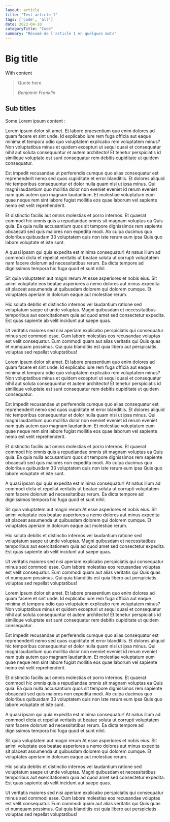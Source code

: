 ```yaml
---
layout: article
title: "Test article 1"
tags: ['code', 'all']
date: 2022-04-10
categoryTitle: "Code"
summary: "Résumé de l'article 1 en quelques mots"
--- 
```


# Big title

With content 

> <p>Quote here.</p><cite>Benjamin Franklin</cite>

## Sub titles

Some Lorem ipsum content :

<p>Lorem ipsum dolor sit amet. Et labore praesentium quo enim dolores ad quam facere et sint unde. Id explicabo iure rem fuga officia aut eaque minima et tempora odio quo voluptatem explicabo rem voluptatem minus? Non voluptatibus minus et quidem excepturi ut sequi quasi et consequatur nihil aut soluta consequuntur et autem architecto! Et tenetur perspiciatis id similique voluptate est sunt consequatur rem debitis cupiditate ut quidem consequatur. </p><p>Est impedit recusandae ut perferendis cumque quo alias consequatur est reprehenderit nemo sed quos cupiditate et error blanditiis. Et dolores aliquid hic temporibus consequuntur et dolor nulla  quam nisi ut ipsa minus. Qui magni laudantium quo mollitia dolor non eveniet eveniet id rerum eveniet nam quis autem quo magnam laudantium. Et molestiae voluptatum eum quae neque rem sint labore  fugiat mollitia eos quae laborum vel sapiente nemo est velit reprehenderit. </p><p>Et distinctio facilis aut omnis molestias et porro internos. Et quaerat commodi hic omnis quis a repudiandae omnis sit magnam voluptas ea Quis quia. Ea quia nulla  accusantium quos sit tempore dignissimos rem sapiente obcaecati sed quis maiores non expedita modi. Ab culpa ducimus quo doloribus quibusdam 33 voluptatem quis non iste rerum eum ipsa Quis quo labore voluptate et iste sunt. </p><p>A quasi ipsam qui quia expedita est minima consequatur! At natus illum ad commodi dicta et repellat veritatis ut beatae soluta ut corrupti voluptatem nam facere dolorum ad necessitatibus rerum. Ea dicta tempore ad dignissimos tempora hic fuga quod et sunt nihil. </p><p>Sit quia voluptatem aut magni rerum At esse asperiores et nobis eius. Sit animi voluptate eos beatae asperiores a nemo dolores aut minus expedita sit placeat assumenda ut quibusdam dolorem qui dolorem cumque. Et voluptates aperiam in dolorum eaque aut molestiae rerum. </p><p>Hic soluta debitis et distinctio internos vel laudantium ratione sed voluptatum saepe ut unde voluptas. Magni quibusdam et necessitatibus temporibus aut exercitationem quia ad quod amet sed consectetur expedita. Est quas sapiente ab velit incidunt aut saepe quas. </p><p>Ut veritatis maiores sed nisi aperiam  explicabo perspiciatis qui consequatur minus sed commodi esse. Cum labore molestias eos recusandae voluptas est velit consequatur. Eum commodi quam aut alias veritatis qui Quis quas et numquam possimus. Qui quia blanditiis est quia libero aut perspiciatis voluptas sed repellat voluptatibus! </p>

<p>Lorem ipsum dolor sit amet. Et labore praesentium quo enim dolores ad quam facere et sint unde. Id explicabo iure rem fuga officia aut eaque minima et tempora odio quo voluptatem explicabo rem voluptatem minus? Non voluptatibus minus et quidem excepturi ut sequi quasi et consequatur nihil aut soluta consequuntur et autem architecto! Et tenetur perspiciatis id similique voluptate est sunt consequatur rem debitis cupiditate ut quidem consequatur. </p><p>Est impedit recusandae ut perferendis cumque quo alias consequatur est reprehenderit nemo sed quos cupiditate et error blanditiis. Et dolores aliquid hic temporibus consequuntur et dolor nulla  quam nisi ut ipsa minus. Qui magni laudantium quo mollitia dolor non eveniet eveniet id rerum eveniet nam quis autem quo magnam laudantium. Et molestiae voluptatum eum quae neque rem sint labore  fugiat mollitia eos quae laborum vel sapiente nemo est velit reprehenderit. </p><p>Et distinctio facilis aut omnis molestias et porro internos. Et quaerat commodi hic omnis quis a repudiandae omnis sit magnam voluptas ea Quis quia. Ea quia nulla  accusantium quos sit tempore dignissimos rem sapiente obcaecati sed quis maiores non expedita modi. Ab culpa ducimus quo doloribus quibusdam 33 voluptatem quis non iste rerum eum ipsa Quis quo labore voluptate et iste sunt. </p><p>A quasi ipsam qui quia expedita est minima consequatur! At natus illum ad commodi dicta et repellat veritatis ut beatae soluta ut corrupti voluptatem nam facere dolorum ad necessitatibus rerum. Ea dicta tempore ad dignissimos tempora hic fuga quod et sunt nihil. </p><p>Sit quia voluptatem aut magni rerum At esse asperiores et nobis eius. Sit animi voluptate eos beatae asperiores a nemo dolores aut minus expedita sit placeat assumenda ut quibusdam dolorem qui dolorem cumque. Et voluptates aperiam in dolorum eaque aut molestiae rerum. </p><p>Hic soluta debitis et distinctio internos vel laudantium ratione sed voluptatum saepe ut unde voluptas. Magni quibusdam et necessitatibus temporibus aut exercitationem quia ad quod amet sed consectetur expedita. Est quas sapiente ab velit incidunt aut saepe quas. </p><p>Ut veritatis maiores sed nisi aperiam  explicabo perspiciatis qui consequatur minus sed commodi esse. Cum labore molestias eos recusandae voluptas est velit consequatur. Eum commodi quam aut alias veritatis qui Quis quas et numquam possimus. Qui quia blanditiis est quia libero aut perspiciatis voluptas sed repellat voluptatibus! </p>


<p>Lorem ipsum dolor sit amet. Et labore praesentium quo enim dolores ad quam facere et sint unde. Id explicabo iure rem fuga officia aut eaque minima et tempora odio quo voluptatem explicabo rem voluptatem minus? Non voluptatibus minus et quidem excepturi ut sequi quasi et consequatur nihil aut soluta consequuntur et autem architecto! Et tenetur perspiciatis id similique voluptate est sunt consequatur rem debitis cupiditate ut quidem consequatur. </p><p>Est impedit recusandae ut perferendis cumque quo alias consequatur est reprehenderit nemo sed quos cupiditate et error blanditiis. Et dolores aliquid hic temporibus consequuntur et dolor nulla  quam nisi ut ipsa minus. Qui magni laudantium quo mollitia dolor non eveniet eveniet id rerum eveniet nam quis autem quo magnam laudantium. Et molestiae voluptatum eum quae neque rem sint labore  fugiat mollitia eos quae laborum vel sapiente nemo est velit reprehenderit. </p><p>Et distinctio facilis aut omnis molestias et porro internos. Et quaerat commodi hic omnis quis a repudiandae omnis sit magnam voluptas ea Quis quia. Ea quia nulla  accusantium quos sit tempore dignissimos rem sapiente obcaecati sed quis maiores non expedita modi. Ab culpa ducimus quo doloribus quibusdam 33 voluptatem quis non iste rerum eum ipsa Quis quo labore voluptate et iste sunt. </p><p>A quasi ipsam qui quia expedita est minima consequatur! At natus illum ad commodi dicta et repellat veritatis ut beatae soluta ut corrupti voluptatem nam facere dolorum ad necessitatibus rerum. Ea dicta tempore ad dignissimos tempora hic fuga quod et sunt nihil. </p><p>Sit quia voluptatem aut magni rerum At esse asperiores et nobis eius. Sit animi voluptate eos beatae asperiores a nemo dolores aut minus expedita sit placeat assumenda ut quibusdam dolorem qui dolorem cumque. Et voluptates aperiam in dolorum eaque aut molestiae rerum. </p><p>Hic soluta debitis et distinctio internos vel laudantium ratione sed voluptatum saepe ut unde voluptas. Magni quibusdam et necessitatibus temporibus aut exercitationem quia ad quod amet sed consectetur expedita. Est quas sapiente ab velit incidunt aut saepe quas. </p><p>Ut veritatis maiores sed nisi aperiam  explicabo perspiciatis qui consequatur minus sed commodi esse. Cum labore molestias eos recusandae voluptas est velit consequatur. Eum commodi quam aut alias veritatis qui Quis quas et numquam possimus. Qui quia blanditiis est quia libero aut perspiciatis voluptas sed repellat voluptatibus! </p>

